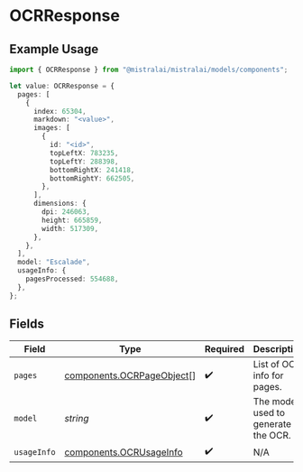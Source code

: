 # OCRResponse

## Example Usage

```typescript
import { OCRResponse } from "@mistralai/mistralai/models/components";

let value: OCRResponse = {
  pages: [
    {
      index: 65304,
      markdown: "<value>",
      images: [
        {
          id: "<id>",
          topLeftX: 783235,
          topLeftY: 288398,
          bottomRightX: 241418,
          bottomRightY: 662505,
        },
      ],
      dimensions: {
        dpi: 246063,
        height: 665859,
        width: 517309,
      },
    },
  ],
  model: "Escalade",
  usageInfo: {
    pagesProcessed: 554688,
  },
};
```

## Fields

| Field                                                                  | Type                                                                   | Required                                                               | Description                                                            |
| ---------------------------------------------------------------------- | ---------------------------------------------------------------------- | ---------------------------------------------------------------------- | ---------------------------------------------------------------------- |
| `pages`                                                                | [components.OCRPageObject](../../models/components/ocrpageobject.md)[] | :heavy_check_mark:                                                     | List of OCR info for pages.                                            |
| `model`                                                                | *string*                                                               | :heavy_check_mark:                                                     | The model used to generate the OCR.                                    |
| `usageInfo`                                                            | [components.OCRUsageInfo](../../models/components/ocrusageinfo.md)     | :heavy_check_mark:                                                     | N/A                                                                    |
